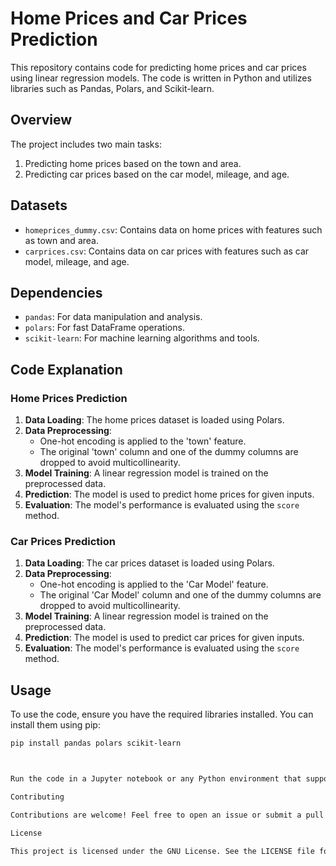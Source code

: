 # Home Prices and Car Prices Prediction

This repository contains code for predicting home prices and car prices using linear regression models. The code is written in Python and utilizes libraries such as Pandas, Polars, and Scikit-learn.

## Overview

The project includes two main tasks:
1. Predicting home prices based on the town and area.
2. Predicting car prices based on the car model, mileage, and age.

## Datasets

- `homeprices_dummy.csv`: Contains data on home prices with features such as town and area.
- `carprices.csv`: Contains data on car prices with features such as car model, mileage, and age.

## Dependencies

- `pandas`: For data manipulation and analysis.
- `polars`: For fast DataFrame operations.
- `scikit-learn`: For machine learning algorithms and tools.

## Code Explanation

### Home Prices Prediction

1. **Data Loading**: The home prices dataset is loaded using Polars.
2. **Data Preprocessing**:
   - One-hot encoding is applied to the 'town' feature.
   - The original 'town' column and one of the dummy columns are dropped to avoid multicollinearity.
3. **Model Training**: A linear regression model is trained on the preprocessed data.
4. **Prediction**: The model is used to predict home prices for given inputs.
5. **Evaluation**: The model's performance is evaluated using the `score` method.

### Car Prices Prediction

1. **Data Loading**: The car prices dataset is loaded using Polars.
2. **Data Preprocessing**:
   - One-hot encoding is applied to the 'Car Model' feature.
   - The original 'Car Model' column and one of the dummy columns are dropped to avoid multicollinearity.
3. **Model Training**: A linear regression model is trained on the preprocessed data.
4. **Prediction**: The model is used to predict car prices for given inputs.
5. **Evaluation**: The model's performance is evaluated using the `score` method.

## Usage

To use the code, ensure you have the required libraries installed. You can install them using pip:

```bash
pip install pandas polars scikit-learn



Run the code in a Jupyter notebook or any Python environment that supports these libraries.

Contributing

Contributions are welcome! Feel free to open an issue or submit a pull request.

License

This project is licensed under the GNU License. See the LICENSE file for details.
